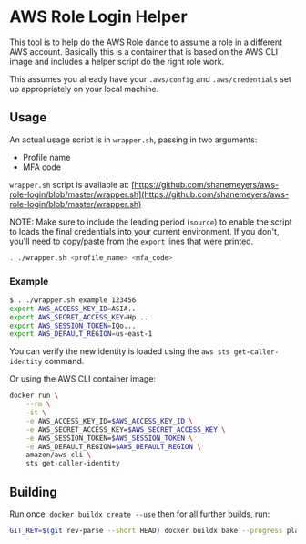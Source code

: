 # AWS Role Login Helper

This tool is to help do the AWS Role dance to assume a role in a different
AWS account. Basically this is a container that is based on the AWS CLI image
and includes a helper script do the right role work.

This assumes you already have your `.aws/config` and `.aws/credentials` set
up appropriately on your local machine.

## Usage

An actual usage script is in `wrapper.sh`, passing in two arguments:

*   Profile name
*   MFA code

`wrapper.sh` script is available at: [https://github.com/shanemeyers/aws-role-login/blob/master/wrapper.sh](https://github.com/shanemeyers/aws-role-login/blob/master/wrapper.sh)

NOTE: Make sure to include the leading period (`source`) to enable the script
to loads the final credentials into your current environment. If you don't,
you'll need to copy/paste from the `export` lines that were printed.

```bash
. ./wrapper.sh <profile_name> <mfa_code>
```

### Example

```bash
$ . ./wrapper.sh example 123456
export AWS_ACCESS_KEY_ID=ASIA...
export AWS_SECRET_ACCESS_KEY=Hp...
export AWS_SESSION_TOKEN=IQo...
export AWS_DEFAULT_REGION=us-east-1
```

You can verify the new identity is loaded using the
`aws sts get-caller-identity` command.

Or using the AWS CLI container image:

```bash
docker run \
    --rm \
    -it \
    -e AWS_ACCESS_KEY_ID=$AWS_ACCESS_KEY_ID \
    -e AWS_SECRET_ACCESS_KEY=$AWS_SECRET_ACCESS_KEY \
    -e AWS_SESSION_TOKEN=$AWS_SESSION_TOKEN \
    -e AWS_DEFAULT_REGION=$AWS_DEFAULT_REGION \
    amazon/aws-cli \
    sts get-caller-identity
```

## Building

Run once: `docker buildx create --use` then for all further builds, run:

```bash
GIT_REV=$(git rev-parse --short HEAD) docker buildx bake --progress plain --push
```
